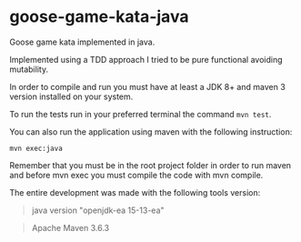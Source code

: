 # goose-game-kata-java
Goose game kata implemented in java.

Implemented using a TDD approach I tried to be pure functional avoiding mutability.

In order to compile and run you must have at least a JDK 8+ and maven 3 version installed on your
system.

To run the tests run in your preferred terminal the command `mvn test`.

You can also run the application using maven with the following instruction: 

`mvn exec:java` 

Remember that you must be in the root project folder in order to run maven and before mvn exec
you must compile the code with mvn compile.

The entire development was made with the following tools version:

> java version "openjdk-ea 15-13-ea"

> Apache Maven 3.6.3